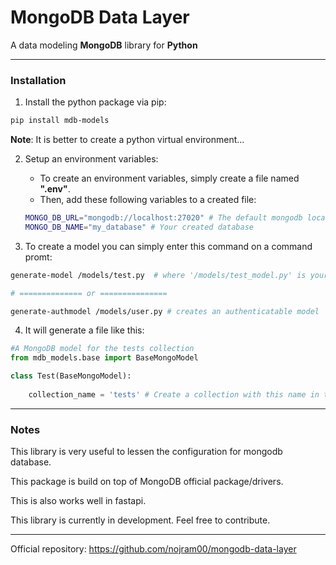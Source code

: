 # MongoDB Data Layer

A data modeling **MongoDB** library for **Python**

<hr />

### Installation
1. Install the python package via pip:

```bash
pip install mdb-models
```
**Note**: It is better to create a python virtual environment...

2. Setup an environment variables:
   
   - To create an environment variables, simply create a file named **".env"**.
    - Then, add these following variables to a created file:

    ```bash
    MONGO_DB_URL="mongodb://localhost:27020" # The default mongodb localhost but you can also put a connection string from atlas server.
    MONGO_DB_NAME="my_database" # Your created database
    ```

3. To create a model you can simply enter this command on a command promt:

```bash
generate-model /models/test.py  # where '/models/test_model.py' is your file path and file name

# ============== or ===============

generate-authmodel /models/user.py # creates an authenticatable model
```

4. It will generate a file like this:

```python
#A MongoDB model for the tests collection
from mdb_models.base import BaseMongoModel

class Test(BaseMongoModel):
    
    collection_name = 'tests' # Create a collection with this name in the database
```

<hr />

### Notes

<p>This library is very useful to lessen the configuration for mongodb database. </p>

<p>This package is build on top of MongoDB official package/drivers.</p>

<p>This is also works well in fastapi.</p>

<p>This library is currently in development. Feel free to contribute.</p>

<hr />

Official repository: <a href="https://github.com/nojram00/mongodb-data-layer">https://github.com/nojram00/mongodb-data-layer</a>